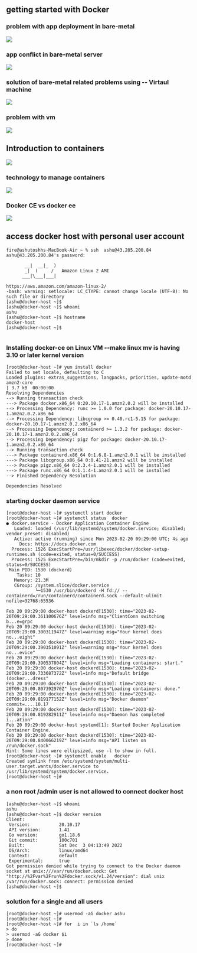 ## getting started with Docker 

### problem with app deployment in bare-metal 

<img src="prob.png">

### app conflict in bare-metal server

<img src="appc.png">

### solution of bare-metal related problems using -- Virtaul machine 

<img src="vm.png">

### problem with vm 

<img src="provm.png">

## Introduction to containers 

<img src="cont1.png">

### technology to manage containers 

<img src="cr.png">

### Docker CE vs docker ee 

<img src="docker-info.png">

## access docker host with personal user account 

```
fire@ashutoshhs-MacBook-Air ~ % ssh  ashu@43.205.200.84
ashu@43.205.200.84's password: 

       __|  __|_  )
       _|  (     /   Amazon Linux 2 AMI
      ___|\___|___|

https://aws.amazon.com/amazon-linux-2/
-bash: warning: setlocale: LC_CTYPE: cannot change locale (UTF-8): No such file or directory
[ashu@docker-host ~]$ 
[ashu@docker-host ~]$ whoami
ashu
[ashu@docker-host ~]$ hostname
docker-host
[ashu@docker-host ~]$ 


```

### Installing docker-ce on Linux VM --make linux mv is having 3.10 or later kernel version 

```
[root@docker-host ~]# yum install docker 
Failed to set locale, defaulting to C
Loaded plugins: extras_suggestions, langpacks, priorities, update-motd
amzn2-core                                                                                               | 3.7 kB  00:00:00     
Resolving Dependencies
--> Running transaction check
---> Package docker.x86_64 0:20.10.17-1.amzn2.0.2 will be installed
--> Processing Dependency: runc >= 1.0.0 for package: docker-20.10.17-1.amzn2.0.2.x86_64
--> Processing Dependency: libcgroup >= 0.40.rc1-5.15 for package: docker-20.10.17-1.amzn2.0.2.x86_64
--> Processing Dependency: containerd >= 1.3.2 for package: docker-20.10.17-1.amzn2.0.2.x86_64
--> Processing Dependency: pigz for package: docker-20.10.17-1.amzn2.0.2.x86_64
--> Running transaction check
---> Package containerd.x86_64 0:1.6.8-1.amzn2.0.1 will be installed
---> Package libcgroup.x86_64 0:0.41-21.amzn2 will be installed
---> Package pigz.x86_64 0:2.3.4-1.amzn2.0.1 will be installed
---> Package runc.x86_64 0:1.1.4-1.amzn2.0.1 will be installed
--> Finished Dependency Resolution

Dependencies Resolved

```

### starting docker daemon service 

```
[root@docker-host ~]# systemctl start docker 
[root@docker-host ~]# systemctl status  docker 
● docker.service - Docker Application Container Engine
   Loaded: loaded (/usr/lib/systemd/system/docker.service; disabled; vendor preset: disabled)
   Active: active (running) since Mon 2023-02-20 09:29:00 UTC; 4s ago
     Docs: https://docs.docker.com
  Process: 1526 ExecStartPre=/usr/libexec/docker/docker-setup-runtimes.sh (code=exited, status=0/SUCCESS)
  Process: 1525 ExecStartPre=/bin/mkdir -p /run/docker (code=exited, status=0/SUCCESS)
 Main PID: 1530 (dockerd)
    Tasks: 10
   Memory: 21.3M
   CGroup: /system.slice/docker.service
           └─1530 /usr/bin/dockerd -H fd:// --containerd=/run/containerd/containerd.sock --default-ulimit nofile=32768:65536

Feb 20 09:29:00 docker-host dockerd[1530]: time="2023-02-20T09:29:00.361100676Z" level=info msg="ClientConn switching b...e=grpc
Feb 20 09:29:00 docker-host dockerd[1530]: time="2023-02-20T09:29:00.390311947Z" level=warning msg="Your kernel does no...eight"
Feb 20 09:29:00 docker-host dockerd[1530]: time="2023-02-20T09:29:00.390351091Z" level=warning msg="Your kernel does no...evice"
Feb 20 09:29:00 docker-host dockerd[1530]: time="2023-02-20T09:29:00.390537804Z" level=info msg="Loading containers: start."
Feb 20 09:29:00 docker-host dockerd[1530]: time="2023-02-20T09:29:00.733687372Z" level=info msg="Default bridge (docker...dress"
Feb 20 09:29:00 docker-host dockerd[1530]: time="2023-02-20T09:29:00.807392970Z" level=info msg="Loading containers: done."
Feb 20 09:29:00 docker-host dockerd[1530]: time="2023-02-20T09:29:00.819177152Z" level=info msg="Docker daemon" commit=....10.17
Feb 20 09:29:00 docker-host dockerd[1530]: time="2023-02-20T09:29:00.819282911Z" level=info msg="Daemon has completed i...ation"
Feb 20 09:29:00 docker-host systemd[1]: Started Docker Application Container Engine.
Feb 20 09:29:00 docker-host dockerd[1530]: time="2023-02-20T09:29:00.840066219Z" level=info msg="API listen on /run/docker.sock"
Hint: Some lines were ellipsized, use -l to show in full.
[root@docker-host ~]# systemctl enable   docker 
Created symlink from /etc/systemd/system/multi-user.target.wants/docker.service to /usr/lib/systemd/system/docker.service.
[root@docker-host ~]# 

```

### a non root /admin user is not allowed to connect docker host

```
[ashu@docker-host ~]$ whoami
ashu
[ashu@docker-host ~]$ docker version 
Client:
 Version:           20.10.17
 API version:       1.41
 Go version:        go1.18.6
 Git commit:        100c701
 Built:             Sat Dec  3 04:13:49 2022
 OS/Arch:           linux/amd64
 Context:           default
 Experimental:      true
Got permission denied while trying to connect to the Docker daemon socket at unix:///var/run/docker.sock: Get "http://%2Fvar%2Frun%2Fdocker.sock/v1.24/version": dial unix /var/run/docker.sock: connect: permission denied
[ashu@docker-host ~]$ 

```

### solution for a single and all users 

```
[root@docker-host ~]# usermod -aG docker ashu 
[root@docker-host ~]# 
[root@docker-host ~]# for  i in `ls /home`
> do
> usermod -aG docker $i
> done
[root@docker-host ~]# 



```




